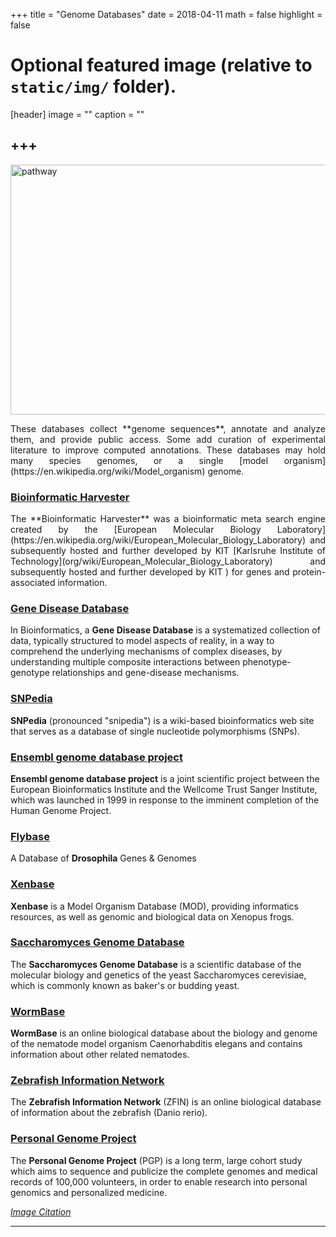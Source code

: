 +++
title = "Genome Databases"
date = 2018-04-11
math = false
highlight = false

# Optional featured image (relative to `static/img/` folder).
[header]
image = ""
caption = ""


+++
---

<img src="/img/database/genome.jpg" width= "600" height="400" alt="pathway" align="center">

<p align="justify">These databases collect **genome sequences**, annotate and analyze them, and provide public access. Some add curation of experimental literature to improve computed annotations. These databases may hold many species genomes, or a single [model organism](https://en.wikipedia.org/wiki/Model_organism) genome.

### [Bioinformatic Harvester](https://en.wikipedia.org/wiki/Bioinformatic_Harvester) 

<p align="justify">The **Bioinformatic Harvester** was a bioinformatic meta search engine created by the [European Molecular Biology Laboratory](https://en.wikipedia.org/wiki/European_Molecular_Biology_Laboratory) and subsequently hosted and further developed by KIT [Karlsruhe Institute of Technology](org/wiki/European_Molecular_Biology_Laboratory) and subsequently hosted and further developed by KIT ) for genes and protein-associated information.

### [Gene Disease Database](https://en.wikipedia.org/wiki/Gene_Disease_Database) 

In Bioinformatics, a **Gene Disease Database** is a systematized collection of data, typically structured to model aspects of reality, in a way to comprehend the underlying mechanisms of complex diseases, by understanding multiple composite interactions between phenotype-genotype relationships and gene-disease mechanisms.

### [SNPedia](https://www.snpedia.com/index.php/SNPedia) 

**SNPedia** (pronounced "snipedia") is a wiki-based bioinformatics web site that serves as a database of single nucleotide polymorphisms (SNPs).

### [Ensembl genome database project](http://asia.ensembl.org/index.html)

**Ensembl genome database project** is a joint scientific project between the European Bioinformatics Institute and the Wellcome Trust Sanger Institute, which was launched in 1999 in response to the imminent completion of the Human Genome Project.

### [Flybase](http://flybase.org/)

A Database of **Drosophila** Genes & Genomes

### [Xenbase](http://www.xenbase.org/entry/)

**Xenbase** is a Model Organism Database (MOD), providing informatics resources, as well as genomic and biological data on Xenopus frogs.

### [Saccharomyces Genome Database](https://www.yeastgenome.org/)

The **Saccharomyces Genome Database** is a scientific database of the molecular biology and genetics of the yeast Saccharomyces cerevisiae, which is commonly known as baker's or budding yeast.

### [WormBase](https://wormbase.org/#012-34-5)

**WormBase** is an online biological database about the biology and genome of the nematode model organism Caenorhabditis elegans and contains information about other related nematodes.

### [Zebrafish Information Network](http://zfin.org/)

The **Zebrafish Information Network** (ZFIN) is an online biological database of information about the zebrafish (Danio rerio).

### [Personal Genome Project](http://www.personalgenomes.org/)

The **Personal Genome Project** (PGP) is a long term, large cohort study which aims to sequence and publicize the complete genomes and medical records of 100,000 volunteers, in order to enable research into personal genomics and personalized medicine.

[*Image Citation*](https://www.genome.gov/18016863/a-brief-guide-to-genomics/)

---





             